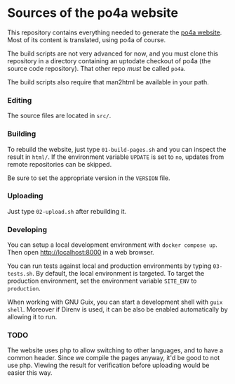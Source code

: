 # Sources of the po4a website

This repository contains everything needed to generate the 
[po4a website](https://po4a.org/). Most of its content
is translated, using po4a of course.

The build scripts are not very advanced for now, and you must clone
this repository in a directory containing an uptodate checkout of po4a
(the source code repository). That other repo *must* be called `po4a`.

The build scripts also require that man2html be available in your path.

### Editing

The source files are located in `src/`.

### Building

To rebuild the website, just type `01-build-pages.sh` and you can
inspect the result in `html/`.  If the environment variable `UPDATE`
is set to `no`, updates from remote repositories can be skipped.

Be sure to set the appropriate version in the `VERSION` file.

### Uploading

Just type `02-upload.sh` after rebuilding it.

### Developing

You can setup a local development environment with `docker compose up`.
Then open <http://localhost:8000> in a web browser.

You can run tests against local and production environments by typing
`03-tests.sh`.  By default, the local environment is targeted.  To
target the production environment, set the environment variable
`SITE_ENV` to `production`.

When working with GNU Guix, you can start a development shell with
`guix shell`.  Moreover if Direnv is used, it can be also be enabled
automatically by allowing it to run.

### TODO

The website uses php to allow switching to other languages, and to
have a common header. Since we compile the pages anyway, it'd be good
to not use php. Viewing the result for verification before uploading
would be easier this way.
